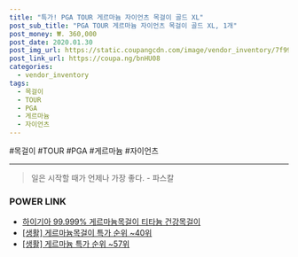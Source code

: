 ```yaml
--- 
title: "특가! PGA TOUR 게르마늄 자이언츠 목걸이 골드 XL" 
post_sub_title: "PGA TOUR 게르마늄 자이언츠 목걸이 골드 XL, 1개" 
post_money: ₩. 360,000 
post_date: 2020.01.30 
post_img_url: https://static.coupangcdn.com/image/vendor_inventory/7f99/055dea3fa46f67bff0985a1746a18765eb1106f63e5c53caf96abc9b3b25.jpg 
post_link_url: https://coupa.ng/bnHU08 
categories: 
  - vendor_inventory 
tags: 
  - 목걸이 
  - TOUR 
  - PGA 
  - 게르마늄 
  - 자이언츠 
--- 
```

  #목걸이 #TOUR #PGA #게르마늄 #자이언츠 
<hr> 

> 일은 시작할 때가 언제나 가장 좋다. - 파스칼 


### POWER LINK

* <a href="https://blog.naver.com/fasyy4321/221790572413" target="_blank">하이기아 99.999% 게르마늄목걸이 티타늄 건강목걸이</a>
* <a href="https://blog.naver.com/sakai111/221789568600" target="_blank"> [생활] 게르마늄목걸이 특가 순위 ~40위</a>
* <a href="https://blog.naver.com/sakai111/221784409066" target="_blank"> [생활] 게르마늄 특가 순위 ~57위</a>
